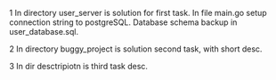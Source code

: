 1 In directory user_server is solution for first task. In file main.go setup connection string to postgreSQL. 
Database schema backup in user_database.sql.

2 In directory buggy_project is solution second task, with short desc.

3 In dir desctripiotn is third task desc.